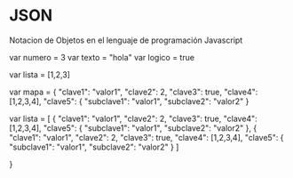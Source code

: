 # JSON

Notacion de Objetos en el lenguaje de programación Javascript


var numero = 3
var texto = "hola"
var logico = true

var lista = [1,2,3]

var mapa = { 
    "clave1": "valor1",
    "clave2": 2,
    "clave3": true,
    "clave4": [1,2,3,4],
    "clave5": {
        "subclave1": "valor1",
        "subclave2": "valor2"
    }
        
var lista = [
                    { 
                        "clave1": "valor1",
                        "clave2": 2,
                        "clave3": true,
                        "clave4": [1,2,3,4],
                        "clave5": {
                            "subclave1": "valor1",
                            "subclave2": "valor2"
                    },
                    { 
                        "clave1": "valor1",
                        "clave2": 2,
                        "clave3": true,
                        "clave4": [1,2,3,4],
                        "clave5": {
                            "subclave1": "valor1",
                            "subclave2": "valor2"
                    }
            ]
        
}